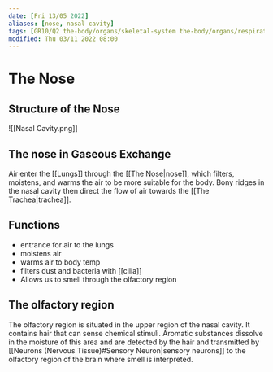 ```yaml
---
date: [Fri 13/05 2022]
aliases: [nose, nasal cavity]
tags: [GR10/Q2 the-body/organs/skeletal-system the-body/organs/respiratory-system ]
modified: Thu 03/11 2022 08:00
---
```

# The Nose
## Structure of the Nose
![[Nasal Cavity.png]]

## The nose in Gaseous Exchange
Air enter the [[Lungs]] through the [[The Nose|nose]], which filters, moistens, and warms the air to be more suitable for the body. Bony ridges in the nasal cavity then direct the flow of air towards the [[The Trachea|trachea]]. 

## Functions
- entrance for air to the lungs
- moistens air
- warms air to body temp
- filters dust and bacteria with [[cilia]]
- Allows us to smell through the olfactory region

## The olfactory region
The olfactory region is situated in the upper region of the nasal cavity. It contains hair that can sense chemical stimuli. Aromatic substances dissolve in the moisture of this area and are detected by the hair and transmitted by [[Neurons (Nervous Tissue)#Sensory Neuron|sensory neurons]] to the olfactory region of the brain where smell is interpreted. 